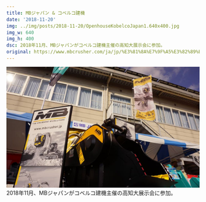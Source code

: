 ```yaml
---
title: MBジャパン & コベルコ建機
date: '2018-11-20'
img: ../img/posts/2018-11-20/OpenhouseKobelcoJapan1.640x400.jpg
img_w: 640
img_h: 400
dsc: 2018年11月、MBジャパンがコベルコ建機主催の高知大展示会に参加。
original: https://www.mbcrusher.com/ja/jp/%E3%81%8A%E7%9F%A5%E3%82%89%E3%81%9B/news/mb%E3%82%B8%E3%83%A3%E3%83%91%E3%83%B3-%E3%82%B3%E3%83%99%E3%83%AB%E3%82%B3%E5%BB%BA%E6%A9%9F
---
```

<img 
    src="../img/posts/2018-11-20/OpenhouseKobelcoJapan4.640x400.jpg"
    alt="OpenhouseKobelcoJapan4.640x400"
    class="rounded-2xl"
/>
2018年11月、MBジャパンがコベルコ建機主催の高知大展示会に参加。